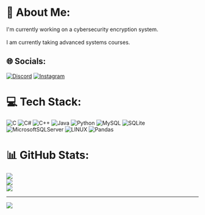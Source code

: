 # 💫 About Me:
I'm currently working on a cybersecurity encryption system.<br><br>I am currently taking advanced systems courses.<br>


## 🌐 Socials:
[![Discord](https://img.shields.io/badge/Discord-%237289DA.svg?logo=discord&logoColor=white)](https://discord.gg/ejderyans) [![Instagram](https://img.shields.io/badge/Instagram-%23E4405F.svg?logo=Instagram&logoColor=white)](https://instagram.com/ystaskaya)

# 💻 Tech Stack:
![C](https://img.shields.io/badge/c-%2300599C.svg?style=for-the-badge&logo=c&logoColor=white) ![C#](https://img.shields.io/badge/c%23-%23239120.svg?style=for-the-badge&logo=c-sharp&logoColor=white) ![C++](https://img.shields.io/badge/c++-%2300599C.svg?style=for-the-badge&logo=c%2B%2B&logoColor=white) ![Java](https://img.shields.io/badge/java-%23ED8B00.svg?style=for-the-badge&logo=java&logoColor=white) ![Python](https://img.shields.io/badge/python-3670A0?style=for-the-badge&logo=python&logoColor=ffdd54) ![MySQL](https://img.shields.io/badge/mysql-%2300f.svg?style=for-the-badge&logo=mysql&logoColor=white) ![SQLite](https://img.shields.io/badge/sqlite-%2307405e.svg?style=for-the-badge&logo=sqlite&logoColor=white) ![MicrosoftSQLServer](https://img.shields.io/badge/Microsoft%20SQL%20Sever-CC2927?style=for-the-badge&logo=microsoft%20sql%20server&logoColor=white) ![LINUX](https://img.shields.io/badge/Linux-FCC624?style=for-the-badge&logo=linux&logoColor=black) ![Pandas](https://img.shields.io/badge/pandas-%23150458.svg?style=for-the-badge&logo=pandas&logoColor=white)
# 📊 GitHub Stats:
![](https://github-readme-stats.vercel.app/api?username=kuadro41&theme=dark&hide_border=false&include_all_commits=false&count_private=false)<br/>
![](https://github-readme-streak-stats.herokuapp.com/?user=kuadro41&theme=dark&hide_border=false)<br/>
![](https://github-readme-stats.vercel.app/api/top-langs/?username=kuadro41&theme=dark&hide_border=false&include_all_commits=false&count_private=false&layout=compact)

---
[![](https://visitcount.itsvg.in/api?id=kuadro41&icon=0&color=0)](https://visitcount.itsvg.in)

<!-- Proudly created with GPRM ( https://gprm.itsvg.in ) -->
